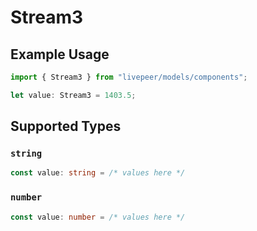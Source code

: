 # Stream3

## Example Usage

```typescript
import { Stream3 } from "livepeer/models/components";

let value: Stream3 = 1403.5;
```

## Supported Types

### `string`

```typescript
const value: string = /* values here */
```

### `number`

```typescript
const value: number = /* values here */
```

